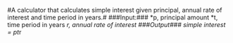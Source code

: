 #A calculator that calculates simple interest given principal, annual rate of interest and time period in years.#
###Input:###
   *p, principal amount
   *t, time period in years
   *r, annual rate of interest
###Output###
   *simple interest = p*t*r
